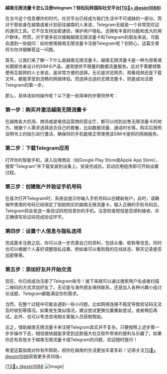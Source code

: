 **越南无限流量卡怎么注册telegram？轻松玩转国际社交平台[[TG💪+ @esim1088](https://t.me/s/esim1088)]**

在当今这个信息爆炸的时代，社交平台已经成为我们生活中不可或缺的一部分。而对于那些身在越南或者计划前往越南的人来说，Telegram无疑是一个非常受欢迎的通讯工具。它不仅支持加密通信，保护用户隐私，还拥有丰富的功能和庞大的用户群体。然而，对于很多初次接触越南无限流量卡和Telegram的朋友来说，可能会遇到一些疑问：如何使用越南无限流量卡注册Telegram呢？别担心，这篇文章将为你详细解答这一问题。

首先，让我们来了解一下什么是越南无限流量卡。越南无限流量卡是一种为游客或长期居住者设计的SIM卡产品，通常提供不限量的数据流量服务。这对于需要频繁使用互联网的人士来说，是非常方便的选择。无论是浏览网页、观看视频还是下载文件，都能享受到流畅的网络体验。而选择合适的无限流量卡，则是成功注册Telegram的第一步。

那么，具体该如何操作呢？以下是一些简单的步骤供参考：

### 第一步：购买并激活越南无限流量卡

在越南各大机场、商场或是电信运营商的营业厅，都可以找到出售无限流量卡的地方。根据个人需求选择适合自己的套餐，比如数据流量、通话时长等。购买后按照说明书上的指引进行激活，确保你的手机能够正常使用该SIM卡提供的网络服务。

### 第二步：下载Telegram应用

打开你的智能手机，进入应用商店（如Google Play Store或Apple App Store），搜索“Telegram”并下载安装到设备上。安装完成后，启动应用程序即可开始设置过程。

### 第三步：创建账户并验证手机号码

在首次打开Telegram时，系统会提示你输入手机号码以创建新账户。此时，请确保所使用的号码已经绑定了刚刚购买的越南无限流量卡。输入正确的手机号码后，Telegram将会发送一条验证码短信至你的手机。注意检查短信是否顺利接收，并正确填写验证码完成验证环节。

### 第四步：设置个人信息与隐私选项

完成基本注册之后，你可以进一步完善自己的资料，包括头像、昵称等信息。同时也可以根据个人喜好调整隐私设置，例如谁可以看到我的在线状态、聊天记录是否加密等等。

### 第五步：添加好友并开始交流

现在，你已经成功注册了Telegram账号！接下来就可以通过搜索用户名或者扫描二维码的方式添加好友了。无论是与海外朋友保持联系，还是加入各种兴趣小组讨论话题，Telegram都能满足你的需求。

当然，在整个过程中可能会遇到一些小问题，比如网络连接不稳定导致验证码无法及时收到等情况。如果发生类似情况，建议尝试更换位置重新尝试，或者稍后再试。此外，也可以考虑咨询相关客服人员获取帮助。

总之，借助越南无限流量卡来注册Telegram其实并不复杂。只要按照上述步骤一步步操作下去，相信很快就能享受到这款强大社交软件带来的便利与乐趣了。如果你还有其他关于越南无限流量卡或Telegram的问题，欢迎随时提问！

希望这篇指南对你有所帮助，祝你在越南的生活更加丰富多彩！记得关注[TG💪+ @esim1088](https://t.me/s/esim1088)获取更多资讯哦~

[[TG💪+ @esim1088](https://t.me/s/esim1088) ![Image](https://i.postimg.cc/4NQfJmqS/Snipaste-2025-05-13-00-14-12.png)]